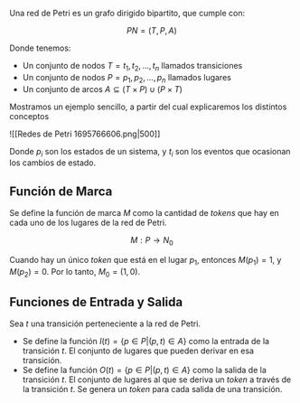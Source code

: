 Una red de Petri es un grafo dirigido bipartito, que cumple con:

$$
PN = (T,P,A)
$$

Donde tenemos:

- Un conjunto de nodos $T = t_1, t_2,..., t_n$ llamados transiciones
- Un conjunto de nodos $P = p_1, p_2,..., p_n$ llamados lugares
- Un conjunto de arcos $A \subseteq (T\times P)\cup(P\times T)$

Mostramos un ejemplo sencillo, a partir del cual explicaremos los distintos conceptos

![[Redes de Petri 1695766606.png|500]]

Donde $p_i$ son los estados de un sistema, y $t_i$ son los eventos que ocasionan los cambios de estado.

## Función de Marca

Se define la función de marca $M$ como la cantidad de *tokens* que hay en cada uno de los lugares de la red de Petri.

$$
M : P \to N_0
$$

Cuando hay un único *token* que está en el lugar $p_1$, entonces $M(p_1) = 1$, y $M(p_2) = 0$. Por lo tanto, $M_0 = (1,0)$.

## Funciones de Entrada y Salida

Sea $t$ una transición perteneciente a la red de Petri.

- Se define la función $I(t) = \{p \in P | (p,t) \in A\}$ como la entrada de la transición $t$. El conjunto de lugares que pueden derivar en esa transición.
- Se define la función $O(t) = \{p \in P | (p,t) \in A\}$ como la salida de la transición $t$. El conjunto de lugares al que se deriva un *token* a través de la transición $t$. Se genera un *token* para cada salida de una transición.
